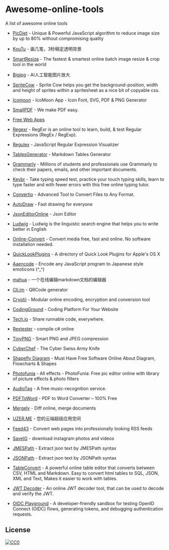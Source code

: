 # Awesome-online-tools

A list of awesome online tools


- [PicDiet](https://www.picdiet.com) - Unique & Powerful JavaScript algorithm to reduce image size by up to 80% without compromising quality
- [KouTu](https://www.gaoding.com/koutu/) - 画几笔，3秒稿定透明背景
- [SmartResize]( https://www.smartresize.com) - The fastest & smartest online batch image resize & crop tool in the world
- [Bigjpg](http://bigjpg.com) - AI人工智能图片放大
- [SpriteCow](http://www.spritecow.com) - Sprite Cow helps you get the background-position, width and height of sprites within a spritesheet as a nice bit of copyable css. 
- [Icomoon]( https://icomoon.io/app/#/select) - IcoMoon App - Icon Font, SVG, PDF & PNG Generator
- [SmallPDF](https://smallpdf.com/) - We make PDF easy.
- [Free Web Apps](https://123apps.com/)
- [Regexr](https://regexr.com/) - RegExr is an online tool to learn, build, & test Regular Expressions (RegEx / RegExp).
- [Regulex](https://jex.im/regulex/#!flags=&re=%5E(a%7Cb)*%3F%24) - JavaScript Regular Expression Visualizer
- [TablesGenerator](http://www.tablesgenerator.com/markdown_tables) - Markdown Tables Generator
- [Grammarly](https://www.grammarly.com) - Millions of students and professionals use Grammarly to 
check their papers, emails, and other important documents.
- [Keybr](https://www.keybr.com/) - Take typing speed test, practice your touch typing skills, learn to type faster and with fewer errors with this free online typing tutor.
- [Convertio](https://convertio.co/) - Advanced Tool to Convert Files to Any Format.
- [AutoDraw](https://www.autodraw.com/) - Fast drawing for everyone
- [JsonEditorOnline](http://jsoneditoronline.org) - Json Editor

- [Ludwig](https://ludwig.guru) - Ludwig is the linguistic search engine that helps you to write better in English
- [Online-Convert](https://www.online-convert.com) - Convert media free, fast and online. No software installation needed.

- [QuickLookPlugins](https://www.quicklookplugins.com) - A directory of Quick Look Plugins for Apple's OS X
- [Aaencode](http://utf-8.jp/public/aaencode.html?src=alert(%22test%22)) - Encode any JavaScript program to Japanese style emoticons (^_^)
- [mahua](http://mahua.jser.me) - 一个在线编辑markdown文档的编辑器
- [Cli.im](https://cli.im) - QRCode generator
- [Cryptii](https://cryptii.com) - Modular online encoding, encryption and conversion tool




- [CodingGround](http://www.tutorialspoint.com/codingground.htm) - Coding Platform For Your Website


- [Tech.io](https://tech.io/snippet ) - Share runnable code, everywhere.


- [Rextester](http://rextester.com/) - compile c# online

- [TinyPNG](https://tinypng.com/) - Smart PNG and JPEG compression

- [CyberChef](https://gchq.github.io/CyberChef/) - The Cyber Swiss Army Knife
- [Shapefly Diagram](http://d.shapefly.com) - Must Have Free Software Online About Diagram, Flowcharts & Shapes 
- [Photofunia](http://photofunia.com/) - All effects - PhotoFunia: Free pic editor online with library of picture effects & photo filters
- [AudioTag](http://audiotag.info/index.php) -  A free music-recognition service.
- [PDFToWord](https://www.pdftoword.com/) - PDF to Word Converter – 100% Free
- [Mergely](http://www.mergely.com/editor) - Diff online, merge documents
- [UZER.ME](https://uzer.me/) - 您的云端超级应用空间
- [Feed43](http://www.feed43.com/) - Convert web pages into professionally looking RSS feeds
- [SaveIG](https://saveig.com/?r=cf) - download instagram photos and videos
- [JMESPath](https://www.rdtoc.com/tools/jmespath) - Extract json text by JMESPath syntax
- [JSONPath](https://www.rdtoc.com/tools/jsonpath) - Extract json text by JSONPath syntax
- [TableConvert](https://tableconvert.com/) - A powerful online table editor that converts between CSV, HTML and Markdown. Easy to convert html tables to SQL, JSON, XML and Text, Makes it easier to work with tables.
- [JWT Decoder](https://jwt.ssotools.com/) - An online JWT decoder tool, that can be used to decode and verify the JWT. 
- [OIDC Playground](https://oidc-playground.compile7.org/) - A developer-friendly sandbox for testing OpenID Connect (OIDC) flows, generating tokens, and debugging authentication requests.



## License

[![CC0](https://licensebuttons.net/p/zero/1.0/88x31.png)](http://creativecommons.org/publicdomain/zero/1.0/)
